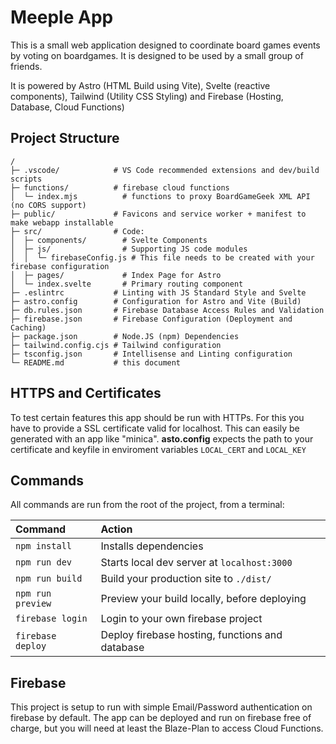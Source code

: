 # Meeple App

This is a small web application designed to coordinate board games events
by voting on boardgames. It is designed to be used by a small group of friends.

It is powered by Astro (HTML Build using Vite), Svelte (reactive components),
Tailwind (Utility CSS Styling) and Firebase (Hosting, Database, Cloud Functions)

## Project Structure

```
/
├─ .vscode/            # VS Code recommended extensions and dev/build scripts
├─ functions/          # firebase cloud functions
│  └─ index.mjs          # functions to proxy BoardGameGeek XML API (no CORS support)
├─ public/             # Favicons and service worker + manifest to make webapp installable
├─ src/                # Code:
│  ├─ components/        # Svelte Components
│  ├─ js/                # Supporting JS code modules
│  │  └─ firebaseConfig.js # This file needs to be created with your firebase configuration
│  ├─ pages/             # Index Page for Astro
│  └─ index.svelte       # Primary routing component
├─ .eslintrc           # Linting with JS Standard Style and Svelte
├─ astro.config        # Configuration for Astro and Vite (Build)
├─ db.rules.json       # Firebase Database Access Rules and Validation
├─ firebase.json       # Firebase Configuration (Deployment and Caching)
├─ package.json        # Node.JS (npm) Dependencies
├─ tailwind.config.cjs # Tailwind configuration
├─ tsconfig.json       # Intellisense and Linting configuration
└─ README.md           # this document
```

## HTTPS and Certificates

To test certain features this app should be run with HTTPs. For this you have to
provide a SSL certificate valid for localhost. This can easily be generated with
an app like "minica". **asto.config** expects the path to your certificate and keyfile
in enviroment variables `LOCAL_CERT` and `LOCAL_KEY`

## Commands

All commands are run from the root of the project, from a terminal:

| Command                | Action                                             |
| :--------------------- | :------------------------------------------------- |
| `npm install`          | Installs dependencies                              |
| `npm run dev`          | Starts local dev server at `localhost:3000`        |
| `npm run build`        | Build your production site to `./dist/`            |
| `npm run preview`      | Preview your build locally, before deploying       |
| `firebase login`       | Login to your own firebase project                 |
| `firebase deploy`      | Deploy firebase hosting, functions and database    |

## Firebase

This project is setup to run with simple Email/Password authentication on firebase
by default. The app can be deployed and run on firebase free of charge, but you
will need at least the Blaze-Plan to access Cloud Functions.

